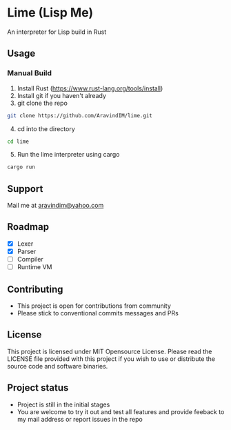 # Lime (Lisp Me)

An interpreter for Lisp build in Rust

## Usage 

### Manual Build
1. Install Rust (https://www.rust-lang.org/tools/install)
2. Install git if you haven't already
3. git clone the repo
```sh
git clone https://github.com/AravindIM/lime.git
```
4. cd into the directory
```sh
cd lime
```
5. Run the lime interpreter using cargo
```sh
cargo run
```

## Support

Mail me at aravindim@yahoo.com

## Roadmap

- [x] Lexer
- [x] Parser
- [ ] Compiler
- [ ] Runtime VM

## Contributing

- This project is open for contributions from community
- Please stick to conventional commits messages and PRs

## License

This project is licensed under MIT Opensource License. Please read the LICENSE file provided with this project if you wish to use or distribute the source code and software binaries.

## Project status

- Project is still in the initial stages
- You are welcome to try it out and test all features and provide feeback to my mail address or report issues in the repo
